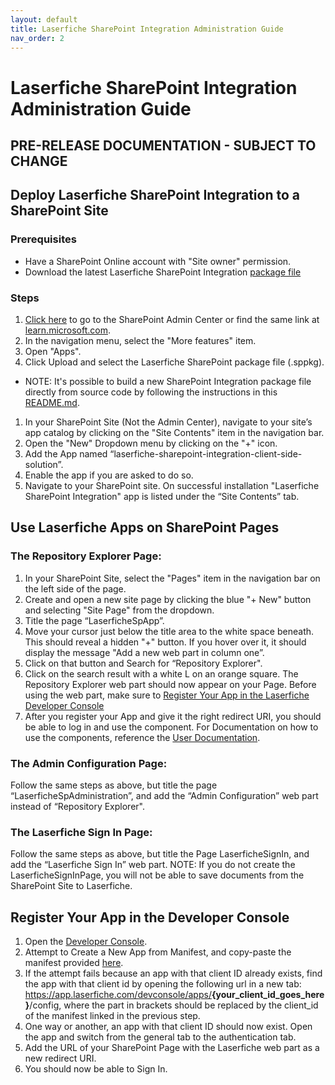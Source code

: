 ```yaml
---
layout: default
title: Laserfiche SharePoint Integration Administration Guide
nav_order: 2
---
```


# Laserfiche SharePoint Integration Administration Guide

## PRE-RELEASE DOCUMENTATION - SUBJECT TO CHANGE

## Deploy Laserfiche SharePoint Integration to a SharePoint Site

### Prerequisites
  - Have a SharePoint Online account with "Site owner" permission.
  - Download the latest Laserfiche SharePoint Integration [package file](./assets/laserfiche-sharepoint-integration.sppkg)

### Steps
1. [Click here](https://go.microsoft.com/fwlink/?linkid=2185219) to go to the SharePoint Admin Center or find the same link at [learn.microsoft.com](https://learn.microsoft.com/en-us/sharepoint/sharepoint-admin-role#about-the-sharepoint-administrator-role-in-microsoft-365).
1. In the navigation menu, select the "More features" item.
1. Open "Apps".
1. Click Upload and select the Laserfiche SharePoint package file (.sppkg). 
  - NOTE: It's possible to build a new SharePoint Integration package file directly from source code by following the instructions in this [README.md](https://github.com/Laserfiche/laserfiche-sharepoint-integration#readme).
1. In your SharePoint Site (Not the Admin Center), navigate to your
site’s app catalog by clicking on the "Site Contents" item in the
navigation bar.
1. Open the "New" Dropdown menu by clicking on the "+" icon.
1. Add the App named “laserfiche-sharepoint-integration-client-side-solution”.
1. Enable the app if you are asked to do so.
1. Navigate to your SharePoint site. On successful installation "Laserfiche SharePoint Integration" app is listed under the “Site Contents” tab.


## Use Laserfiche Apps on SharePoint Pages

### The Repository Explorer Page:
1. In your SharePoint Site, select the "Pages" item in the navigation bar on the left side of the page.
1. Create and open a new site page by clicking the blue "+ New" button and selecting "Site Page" from the dropdown.
1. Title the page “LaserficheSpApp”.
1. Move your cursor just below the title area to the white space beneath. This should reveal a hidden "+" button. If you hover over it, it should display the message "Add a new web part in column one”.
1. Click on that button and Search for “Repository Explorer".
1. Click on the search result with a white L on an orange square. The Repository Explorer web part should now appear on your Page. Before using the web part, make sure to [Register Your App in the Laserfiche Developer Console](https://laserfiche.github.io/laserfiche-sharepoint-integration/docs/admin-documentation.html#how-to-register-your-app-in-the-developer-console)
1. After you register your App and give it the right redirect URI, you should be able to log in and use the component. For Documentation on how to use the components, reference the [User Documentation](./user-documentation/).

### The Admin Configuration Page:
 Follow the same steps as above, but title the page “LaserficheSpAdministration”, and add the “Admin Configuration” web part instead of “Repository Explorer".
###  The Laserfiche Sign In Page:
Follow the same steps as above, but title the Page LaserficheSignIn, and add the “Laserfiche Sign In” web part. NOTE: If you do not create the LaserficheSignInPage, you will not be able to save documents from the SharePoint Site to Laserfiche.

## Register Your App in the Developer Console
1. Open the [Developer Console](https://developer.laserfiche.com/developer-console.html).
1. Attempt to Create a New App from Manifest, and copy-paste the manifest provided [here](https://github.com/Laserfiche/laserfiche-sharepoint-integration/blob/1.x/UserDocuments/Laserfiche%20SharePoint%20Integration%20AppManifest.json).
1. If the attempt fails because an app with that client ID already exists, find the app with that client id by opening the following url in a new tab: https://app.laserfiche.com/devconsole/apps/<b>{your_client_id_goes_here}</b>/config, where the part in brackets should be replaced by the client_id of the manifest linked in the previous step.
1. One way or another, an app with that client ID should now exist. Open the app and switch from the general tab to the authentication tab.
1. Add the URL of your SharePoint Page with the Laserfiche web part as a new redirect URI.
1. You should now be able to Sign In.
